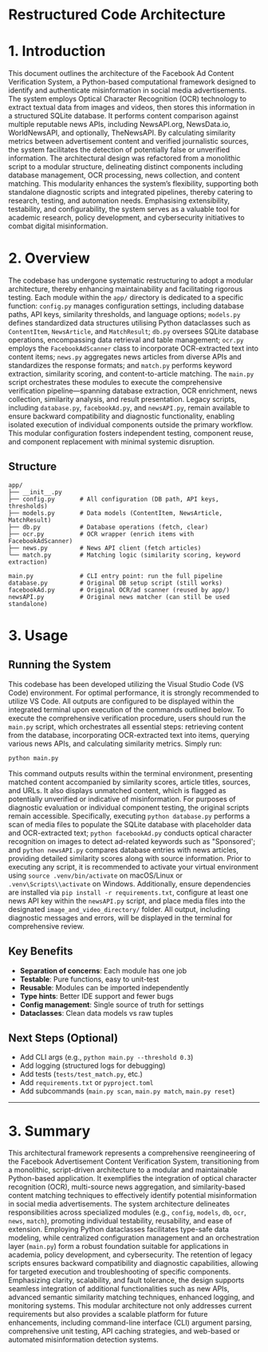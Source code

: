 # Restructured Code Architecture

# 1. Introduction
This document outlines the architecture of the Facebook Ad Content Verification System, a Python-based computational framework designed to identify and authenticate misinformation in social media advertisements. The system employs Optical Character Recognition (OCR) technology to extract textual data from images and videos, then stores this information in a structured SQLite database. It performs content comparison against multiple reputable news APIs, including NewsAPI.org, NewsData.io, WorldNewsAPI, and optionally, TheNewsAPI. By calculating similarity metrics between advertisement content and verified journalistic sources, the system facilitates the detection of potentially false or unverified information. The architectural design was refactored from a monolithic script to a modular structure, delineating distinct components including database management, OCR processing, news collection, and content matching. This modularity enhances the system’s flexibility, supporting both standalone diagnostic scripts and integrated pipelines, thereby catering to research, testing, and automation needs. Emphasising extensibility, testability, and configurability, the system serves as a valuable tool for academic research, policy development, and cybersecurity initiatives to combat digital misinformation.

# 2. Overview
The codebase has undergone systematic restructuring to adopt a modular architecture, thereby enhancing maintainability and facilitating rigorous testing. Each module within the `app/` directory is dedicated to a specific function: `config.py` manages configuration settings, including database paths, API keys, similarity thresholds, and language options; `models.py` defines standardized data structures utilising Python dataclasses such as `ContentItem`, `NewsArticle`, and `MatchResult`; `db.py` oversees SQLite database operations, encompassing data retrieval and table management; `ocr.py` employs the `FacebookAdScanner` class to incorporate OCR-extracted text into content items; `news.py` aggregates news articles from diverse APIs and standardizes the response formats; and `match.py` performs keyword extraction, similarity scoring, and content-to-article matching. The `main.py` script orchestrates these modules to execute the comprehensive verification pipeline—spanning database extraction, OCR enrichment, news collection, similarity analysis, and result presentation. Legacy scripts, including `database.py`, `facebookAd.py`, and `newsAPI.py`, remain available to ensure backward compatibility and diagnostic functionality, enabling isolated execution of individual components outside the primary workflow. This modular configuration fosters independent testing, component reuse, and component replacement with minimal systemic disruption.

## Structure

```
app/
├── __init__.py
├── config.py       # All configuration (DB path, API keys, thresholds)
├── models.py       # Data models (ContentItem, NewsArticle, MatchResult)
├── db.py           # Database operations (fetch, clear)
├── ocr.py          # OCR wrapper (enrich items with FacebookAdScanner)
├── news.py         # News API client (fetch articles)
└── match.py        # Matching logic (similarity scoring, keyword extraction)

main.py             # CLI entry point: run the full pipeline
database.py         # Original DB setup script (still works)
facebookAd.py       # Original OCR/ad scanner (reused by app/)
newsAPI.py          # Original news matcher (can still be used standalone)
```

# 3. Usage

## Running the System
This codebase has been developed utilizing the Visual Studio Code (VS Code) environment. For optimal performance, it is strongly recommended to utilize VS Code. All outputs are configured to be displayed within the integrated terminal upon execution of the commands outlined below. To execute the comprehensive verification procedure, users should run the `main.py` script, which orchestrates all essential steps: retrieving content from the database, incorporating OCR-extracted text into items, querying various news APIs, and calculating similarity metrics. Simply run:
```bash
python main.py
```
This command outputs results within the terminal environment, presenting matched content accompanied by similarity scores, article titles, sources, and URLs. It also displays unmatched content, which is flagged as potentially unverified or indicative of misinformation. For purposes of diagnostic evaluation or individual component testing, the original scripts remain accessible. Specifically, executing `python database.py` performs a scan of media files to populate the SQLite database with placeholder data and OCR-extracted text; `python facebookAd.py` conducts optical character recognition on images to detect ad-related keywords such as "Sponsored'; and `python newsAPI.py` compares database entries with news articles, providing detailed similarity scores along with source information. Prior to executing any script, it is recommended to activate your virtual environment using `source .venv/bin/activate` on macOS/Linux or `.venv\Scripts\\activate` on Windows. Additionally, ensure dependencies are installed via `pip install -r requirements.txt`, configure at least one news API key within the `newsAPI.py` script, and place media files into the designated `image_and_video_directory/` folder. All output, including diagnostic messages and errors, will be displayed in the terminal for comprehensive review.

## Key Benefits
- **Separation of concerns**: Each module has one job
- **Testable**: Pure functions, easy to unit-test
- **Reusable**: Modules can be imported independently
- **Type hints**: Better IDE support and fewer bugs
- **Config management**: Single source of truth for settings
- **Dataclasses**: Clean data models vs raw tuples

## Next Steps (Optional)
- Add CLI args (e.g., `python main.py --threshold 0.3`)
- Add logging (structured logs for debugging)
- Add tests (`tests/test_match.py`, etc.)
- Add `requirements.txt` or `pyproject.toml`
- Add subcommands (`main.py scan`, `main.py match`, `main.py reset`)

---

# 3. Summary
This architectural framework represents a comprehensive reengineering of the Facebook Advertisement Content Verification System, transitioning from a monolithic, script-driven architecture to a modular and maintainable Python-based application. It exemplifies the integration of optical character recognition (OCR), multi-source news aggregation, and similarity-based content matching techniques to effectively identify potential misinformation in social media advertisements. The system architecture delineates responsibilities across specialized modules (e.g., `config`, `models`, `db`, `ocr`, `news`, `match`), promoting individual testability, reusability, and ease of extension. Employing Python dataclasses facilitates type-safe data modeling, while centralized configuration management and an orchestration layer (`main.py`) form a robust foundation suitable for applications in academia, policy development, and cybersecurity. The retention of legacy scripts ensures backward compatibility and diagnostic capabilities, allowing for targeted execution and troubleshooting of specific components. Emphasizing clarity, scalability, and fault tolerance, the design supports seamless integration of additional functionalities such as new APIs, advanced semantic similarity matching techniques, enhanced logging, and monitoring systems. This modular architecture not only addresses current requirements but also provides a scalable platform for future enhancements, including command-line interface (CLI) argument parsing, comprehensive unit testing, API caching strategies, and web-based or automated misinformation detection systems.

